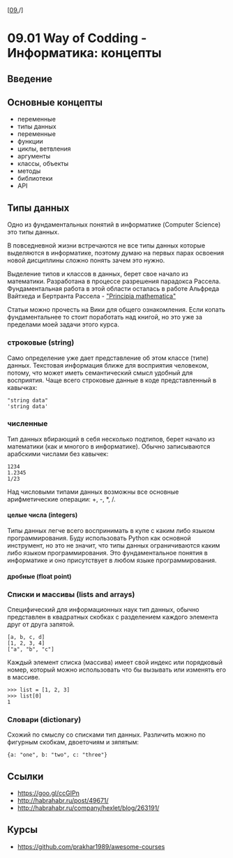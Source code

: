 <!--
File          : 09.01.md

Created       : Tue 14 Jul 2015 23:51:13 UTC+02
Last Modified : Mon 27 Jul 2015 00:16:16
-->

\[[09.](./09.md "Информатика")/]
# 09.01 Way of Codding - Информатика: концепты #

## Введение ##


## Основные концепты ##


-   переменные
-   типы данных
-   переменные
-   функции
-   циклы, ветвления
-   аргументы
-   классы, объекты
-   методы
-   библиотеки
-   API

## Типы данных ##
Одно из фундаментальных понятий в информатике (Computer Science) это типы
данных.

В повседневной жизни встречаются не все типы данных которые выделяются в
информатике, поэтому думаю на первых парах освоения новой дисциплины сложно
понять зачем это нужно.


Выделение типов и классов в данных, берет свое начало из математики. Разработана
в процессе разрешения парадокса Рассела. Фундаментальная работа в этой области
осталась в работе Альфреда Вайтхеда и Бертранта Рассела  -
["Principia mathematica"](https://ru.wikipedia.org/wiki/Principia_Mathematica
"Ссылка на Wiki")

Статьи можно прочесть на Вики для общего ознакомления. Если копать
фундаментальнее то стоит поработать над книгой, но это уже за пределами моей
задачи этого курса.

### строковые (string) ### 
Само определение уже дает представление об этом классе (типе) данных. Текстовая
информация ближе для восприятия человеком, потому, что может иметь семантический
смысл удобный для восприятия. Чаще всего строковые данные в коде представленный
в кавычках:

    "string data"
    'string data'

### численные ###
Тип данных вбирающий в себя несколько подтипов, берет начало из математики (как
и многого в информатике). Обычно записываются арабскими числами без кавычек:

    1234
    1.2345
    1/23

Над числовыми типами данных возможны все основные арифметические операции: +, -,
*, /.

#### целые числа (integers) ####
Типы данных легче всего воспринимать в купе с каким либо языком
программирования. Буду использовать Python  как основной инструмент, но это не
значит, что типы данных ограничиваются каким либо языком программирования. Это
фундаментальное понятия в информатике и оно присутствует в любом языке
программирования. 

#### дробные (float point) ####

### Списки и массивы (lists and arrays) ###
Специфический для информационных наук тип данных, обычно представлен в
квадратных скобках с разделением каждого элемента друг от друга запятой.

    [a, b, c, d]
    [1, 2, 3, 4]
    ["a", "b", "c"]

Каждый элемент списка (массива) имеет свой индекс или порядковый номер, который
можно использовать что бы вызывать или изменять его в массиве.

    >>> list = [1, 2, 3]
    >>> list[0]
    1

### Словари (dictionary) ###
Схожий по смыслу со списками тип данных. Различить можно по фигурным скобкам,
двоеточиям и зяпятым:

    {a: "one", b: "two", c: "three"}

## Ссылки ##
*   https://goo.gl/ccGIPn 
*   http://habrahabr.ru/post/49671/
*   http://habrahabr.ru/company/hexlet/blog/263191/

## Курсы  ##
*   https://github.com/prakhar1989/awesome-courses
